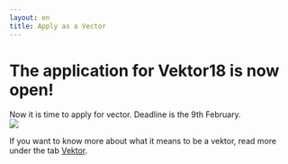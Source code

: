 ```yaml
---
layout: en
title: Apply as a Vector
---
```

<h1>The application for Vektor18 is now open!</h1>

<p>Now it is time to apply for vector. Deadline is the 9th February.<br/>
  <a href="https://docs.google.com/forms/d/1FPSjaTFIfkd44Ehvjm6SxCSvUlCb9Vno_noVFlLz790/edit"><img src="https://blivawesome.dk/static/img/button_ansoeg-nu.png"/></a>
  
</p>

<p>If you want to know more about what it means to be a vektor, read more under the tab <a href="https://blivawesome.dk/vektor.html">Vektor</a>.</p>
